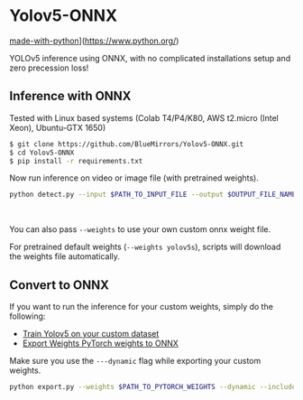 # Yolov5-ONNX

[made-with-python](https://img.shields.io/badge/Made%20with-Python-1f425f.svg)](https://www.python.org/)

YOLOv5 inference using ONNX, with no complicated installations setup and zero precession loss!

## Inference with ONNX

Tested with Linux based systems (Colab T4/P4/K80, AWS t2.micro (Intel Xeon), Ubuntu-GTX 1650)

```bash
$ git clone https://github.com/BlueMirrors/Yolov5-ONNX.git
$ cd Yolov5-ONNX
$ pip install -r requirements.txt
```

Now run inference on video or image file (with pretrained weights).

```bash
python detect.py --input $PATH_TO_INPUT_FILE --output $OUTPUT_FILE_NAME
```

<br>

You can also pass ```--weights``` to use your own custom onnx weight file.

For pretrained default weights (```--weights yolov5s```), scripts will download the weights file automatically. 

## Convert to ONNX

If you want to run the inference for your custom weights, simply do the following:

- [Train Yolov5 on your custom dataset](https://github.com/ultralytics/yolov5/wiki/Train-Custom-Data)
- [Export Weights PyTorch weights to ONNX](https://github.com/ultralytics/yolov5/blob/master/export.py)

Make sure you use the `---dynamic` flag while exporting your custom weights.

```bash
python export.py --weights $PATH_TO_PYTORCH_WEIGHTS --dynamic --include onnx
```
